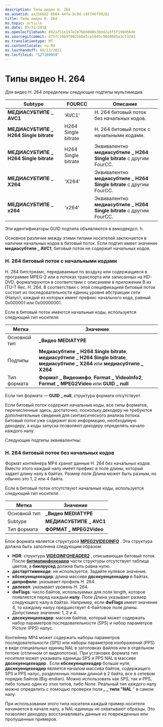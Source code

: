 ```yaml
---
description: Типы видео H. 264
ms.assetid: aa3166b2-6b04-44fa-bc9d-c8ff46f99201
title: Типы видео H. 264
ms.topic: article
ms.date: 05/31/2018
ms.openlocfilehash: 692a751e197e2e7bbb088b30dd2a3f5f199d56de
ms.sourcegitcommit: d75fc10b9f0825bbe5ce5045c90d4045e3c53243
ms.translationtype: MT
ms.contentlocale: ru-RU
ms.lasthandoff: 09/13/2021
ms.locfileid: "127169959"
---
```

# <a name="h264-video-types"></a>Типы видео H. 264

Для видео H. 264 определены следующие подтипы мультимедиа.



| Subtype                | FOURCC | Описание                                                    |
|------------------------|--------|----------------------------------------------------------------|
| **МЕДИАСУБТИПЕ \_ AVC1** | 'AVC1' | H. 264 битовый поток без начальных кодов.                           |
| **МЕДИАСУБТИПЕ \_ H264 Single bitrate** | H264 Single bitrate | H. 264 битовый поток с начальными кодами.                              |
| **МЕДИАСУБТИПЕ \_ H264 Single bitrate** | H264 Single bitrate | Эквивалентно **медиасубтипе \_ H264 Single bitrate** с другим FourCC. |
| **МЕДИАСУБТИПЕ \_ X264** | 'X264' | Эквивалентно **медиасубтипе \_ H264 Single bitrate** с другим FourCC. |
| **МЕДИАСУБТИПЕ \_ x264** | 'x264' | Эквивалентно **медиасубтипе \_ H264 Single bitrate** с другим FourCC. |



 

Эти идентификаторы GUID подтипа объявляются в вмкодекдсп. h.

Основное различие между этими типами носителей заключается в наличии начальных кодов в битовый поток. Если подтип имеет значение **медиасубтипе \_ AVC1**, битовый поток не содержит начальных кодов.

### <a name="h264-bitstream-with-start-codes"></a>H. 264 битовый поток с начальными кодами

H. 264 битстреамс, передаваемые по воздуху или содержащиеся в программе MPEG-2 или в потоках транспорта или записанных на HD-DVD, форматируются в соответствии с описанием в приложении B из ITU-T Rec. H. 264. В соответствии с этой спецификацией битовый поток состоит из последовательности единиц уровня абстракции сети (Налус), каждый из которых имеет префикс начального кода, равный 0x000001 или 0x00000001.

Если в битовый поток имеются начальные коды, используется следующий тип носителя:



| Метка | Значение |
|-------------|---------------------------------------------------------------------------------------------------|
| Основной тип  | **\_Видео MEDIATYPE**                                                                              |
| Подтипы    | **Медиасубтипе \_ H264 Single bitrate**, **медиасубтипе \_ H264 Single bitrate**, **медиасубтипе \_ X264** или **медиасубтипе \_ X264** |
| Тип формата | **Формат \_ Видеоинфо**, **Format \_ VideoInfo2**, **Format \_ MPEG2Video** или **GUID \_ null**          |



 

Если тип формата — **GUID \_ null**, структура формата отсутствует.

Если битовый поток содержит начальные коды, все типы форматов, перечисленные здесь, достаточно, поскольку декодеру не требуются дополнительные сведения для синтаксического анализа потока. Битовый поток уже содержит всю информацию, необходимую декодеру, а коды запуска позволяют декодеру определять начало каждого налу.

Следующие подтипы эквивалентны:

### <a name="h264-bitstream-without-start-codes"></a>H. 264 битовый поток без начальных кодов

Формат контейнера MP4 хранит данные H. 264 без начальных кодов. Вместо этого каждый налу имеет префикс в поле длины, который задает длину налу в байтах. Размер поля Длина может быть разным, но обычно это 1, 2 или 4 байта.

Если в битовый поток отсутствуют начальные коды, используется следующий тип носителя.



| Метка | Значение |
|-------------|------------------------|
| Основной тип  | **\_Видео MEDIATYPE**   |
| Subtype     | **МЕДИАСУБТИПЕ \_ AVC1** |
| Тип формата | **ФОРМАТ \_ MPEG2Video** |



 

Блок формата является структурой [**MPEG2VIDEOINFO**](/previous-versions/windows/desktop/api/dvdmedia/ns-dvdmedia-mpeg2videoinfo) . Эта структура должна быть заполнена следующим образом:

-   **HDR**: структура [**VIDEOINFOHEADER2**](/previous-versions/windows/desktop/api/dvdmedia/ns-dvdmedia-videoinfoheader2) , описывающая битовый поток. После [**битмапинфохеадер**](/windows/win32/api/wingdi/ns-wingdi-bitmapinfoheader) части структуры отсутствует таблица цветов, а **биклрусед** должна быть равна нулю.
-   **двстарттимекоде**: не используется. Задайте нулевое значение.
-   **кбсекуенцехеадер**: длина массива **двсекуенцехеадер** в байтах.
-   **двпрофиле**: указывает профиль H. 264.
-   **двлевел**: указывает уровень H. 264.
-   **dwFlags**: число байтов, используемых для поля length, которое появляется перед каждым **налу**. Поле Длина указывает размер следующего налу в байтах. Например, если **dwFlags** имеет значение 4, то каждому налуу предшествует 4-байтовое поле длины. Допустимые значения: 1, 2 и 4.
-   **двсекуенцехеадер**: массив байтов, который может содержать набор параметров последовательности (SPS) и набор параметров Picture (PPS) налус.

Контейнер MP4 может содержать наборы параметров последовательности (SPS) или наборы параметров изображений (PPS) в виде специальных единиц NAL в заголовках файлов или в отдельном потоке (отличном от видеопотока). При установке формата тип носителя может указывать единицы SPS и PPS NAL в массиве **двсекуенцехеадер** . Если **кбсекуенцехеадер** больше нуля, **двсекуенцехеадер** является началом массива байтов, содержащего SPS и PPS налус, разделенных полями длиной в 2 байта, все в сетевом порядке байтов (Big-endian). Можно использовать как SPS, так и PPS, либо только один из этих типов, либо None. Реальный тип каждого налу можно определить с помощью проверки поля **\_ \_ типа "NAL** " в самом налу.

При использовании этого типа носителя каждый пример носителя начинается в начале налу, а NAL-единицы не охватывают образцы. Это позволяет декодеру восстанавливать данные из поврежденных или пропущенных примеров.

 

 



